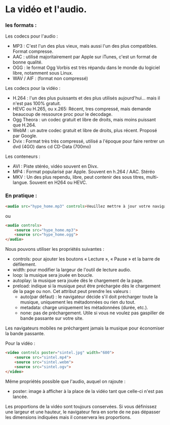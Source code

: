 # La vidéo et l'audio.


### les formats :

Les codecs pour l'audio :

- MP3 : C'est l'un des plus vieux, mais aussi l'un des plus compatibles. Format compresse.
- AAC : utilisé majoritairement par Apple sur iTunes, c'est un format de bonne qualité.
- OGG : le format Ogg Vorbis est très répandu dans le monde du logiciel libre, notamment sous Linux. 
- WAV / AIF : (format non compressé)

Les codecs pour la vidéo :

- H.264 : l'un des plus puissants et des plus utilisés aujourd'hui… mais il n'est pas 100% gratuit.
- HEVC ou H.265, ou x.265: Récent, tres compressé, mais demande beaucoup de ressource proc pour le decodage.
- Ogg Theora : un codec gratuit et libre de droits, mais moins puissant que H.264.
- WebM : un autre codec gratuit et libre de droits, plus récent. Proposé par Google.
- Dvix	: Format très très compressé, utilisé a l'époque pour faire rentrer un dvd (4GO) dans cd CD-Data (700mo)

Les conteneurs :

- AVI : Piste stéréo, vidéo souvent en Divx.
- MP4 : Format popularisé par Apple. Souvent en h.264 / AAC. Stéréo
- MKV : Un des plus rependu, libre, peut contenir des sous titres, multi-langue. Souvent en H264 ou HEVC.


### En pratique :

```HTML
<audio src="hype_home.mp3" controls>Veuillez mettre à jour votre navigateur !</audio>
```

ou 

```HTML
<audio controls>
    <source src="hype_home.mp3">
    <source src="hype_home.ogg">
</audio>
```

Nous pouvons utiliser les propriétés suivantes :

- controls: pour ajouter les boutons « Lecture », « Pause » et la barre de défilement.
- width: pour modifier la largeur de l'outil de lecture audio.
- loop: la musique sera jouée en boucle.
- autoplay: la musique sera jouée dès le chargement de la page.
- preload: indique si la musique peut être préchargée dès le chargement de la page ou non. Cet attribut peut prendre les valeurs :
    - auto(par défaut) : le navigateur décide s'il doit précharger toute la musique, uniquement les métadonnées ou rien du tout.
    - metadata: charge uniquement les métadonnées (durée, etc.).
    - none: pas de préchargement. Utile si vous ne voulez pas gaspiller de bande passante sur votre site.
    
Les navigateurs mobiles ne préchargent jamais la musique pour économiser la bande passante.


Pour la vidéo :

```HTML
<video controls poster="sintel.jpg" width="600">
    <source src="sintel.mp4">
    <source src="sintel.webm">
    <source src="sintel.ogv">
</video>
```

Même propriétés possible que l'audio, auquel on rajoute : 

- poster: image à afficher à la place de la vidéo tant que celle-ci n'est pas lancée. 

Les proportions de la vidéo sont toujours conservées. Si vous définissez une largeur et une hauteur, le navigateur fera en sorte de ne pas dépasser les dimensions indiquées mais il conservera les proportions.